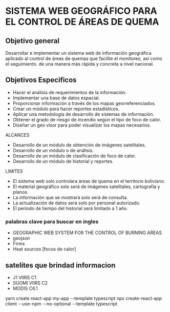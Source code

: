 # SISTEMA WEB GEOGRÁFICO PARA EL CONTROL DE ÁREAS DE QUEMA

## Objetivo general

Desarrollar e implementar un sistema web de información geográfica aplicado al control de áreas de quemas que facilite el monitoreo, así como el seguimiento. de una manera más rápida y concreta a nivel nacional.


## Objetivos Especificos

 * Hacer el análisis de requerimientos de la información.
 * Implementar una base de datos espacial.
 * Proporcionar información a través de los mapas georreferenciados.
 * Crear un módulo para hacer reportes estadísticos.
 * Aplicar una metodología de desarrollo de sistemas de información.
 * Obtener el grado de riesgo de incendio según el tipo de foco de calor.
 * Diseñar un geo visor para poder visualizar los mapas necesarios.



ALCANCES
*  Desarrollo de un módulo de obtención de imágenes satelitales. 
*  Desarrollo de un módulo o de análisis.
*  Desarrollo de un módulo de clasificación de foco de calor.
*  Desarrollo de un módulo de historial y reportes.

LIMITES

*	El sistema web solo controlara áreas de quema en el territorio boliviano.
*	El material geográfico solo será de imágenes satelitales, cartografía y planos.
*	La información que se mostrará solo será de consulta.
*	La actualización de datos será solo por personal autorizado.
*	El período de tiempo del historial será limitado a 1 año.



### palabras clave para buscar en ingles
* GEOGRAPHIC WEB SYSTEM FOR THE CONTROL OF BURNING AREAS
* geojson
* Firms
* Heat sources [focos de calor]




## satelites que brindad informacion 
* J1 VIIRS C1
* SUOMI VIIRS C2
* MODIS C6.1


yarn create react-app my-app --template typescript
npx create-react-app client --use-npm --no-optional --template typescript